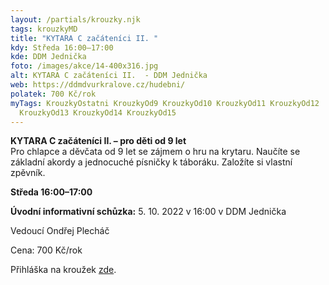 ```yaml
---
layout: /partials/krouzky.njk
tags: krouzkyMD
title: "KYTARA C začáteníci II. "
kdy: Středa 16:00–17:00
kde: DDM Jednička
foto: /images/akce/14-400x316.jpg
alt: KYTARA C začáteníci II.  - DDM Jednička
web: https://ddmdvurkralove.cz/hudebni/
polatek: 700 Kč/rok
myTags: KrouzkyOstatni KrouzkyOd9 KrouzkyOd10 KrouzkyOd11 KrouzkyOd12
  KrouzkyOd13 KrouzkyOd14 KrouzkyOd15
---
```

<!--StartFragment-->

**KYTARA C začáteníci II. – pro děti od 9 let**\
Pro chlapce a děvčata od 9 let se zájmem o hru na krytaru. Naučíte se základní akordy a jednocuché písničky k táboráku. Založíte si vlastní zpěvník.

**Středa 16:00–17:00**

**Úvodní informativní schůzka:** 5. 10. 2022 v 16:00 v DDM Jednička

Vedoucí Ondřej Plecháč

Cena: 700 Kč/rok

Přihláška na kroužek [zde](https://ddmdvurkralove.cz/prihlaska/).

<!--EndFragment-->